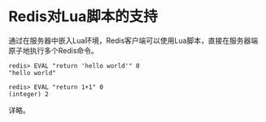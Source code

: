 # Redis对Lua脚本的支持

通过在服务器中嵌入Lua环境，Redis客户端可以使用Lua脚本，直接在服务器端原子地执行多个Redis命令。

```
redis> EVAL "return 'hello world'" 0
"hello world"

redis> EVAL "return 1+1" 0
(integer) 2
```
详略。